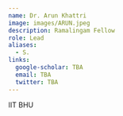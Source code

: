 ```yaml
---
name: Dr. Arun Khattri
image: images/ARUN.jpeg
description: Ramalingam Fellow
role: Lead
aliases:
  - S.
links:
  google-scholar: TBA
  email: TBA
  twitter: TBA
---
```


IIT BHU
